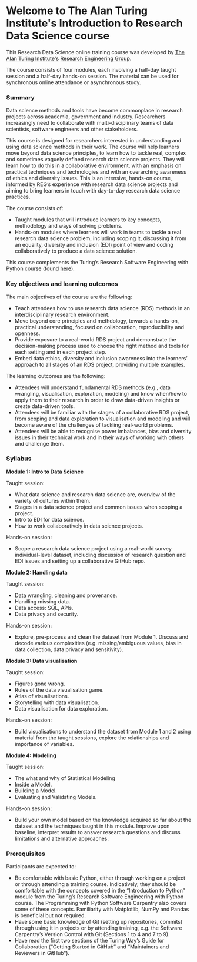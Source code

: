 # Welcome to The Alan Turing Institute's Introduction to Research Data Science course

This Research Data Science online training course was 
developed by [The Alan Turing Institute's](https://www.turing.ac.uk/) 
[Research Engineering Group](https://www.turing.ac.uk/research-engineering).

The course consists of four modules, each involving a half-day taught session and a half-day hands-on session. The material can be used for synchronous online attendance or asynchronous study.

### Summary

Data science methods and tools have become commonplace in research projects across academia, government and industry. Researchers increasingly need to collaborate with multi-disciplinary teams of data scientists, software engineers and other stakeholders.

This course is designed for researchers interested in understanding and using data science methods in their work. The course will help learners move beyond data science principles, to learn how to tackle real, complex and sometimes vaguely defined research data science projects. They will learn how to do this in a collaborative environment, with an emphasis on practical techniques and technologies and with an overarching awareness of ethics and diversity issues. This is an intensive, hands-on course, informed by REG’s experience with research data science projects and aiming to bring learners in touch with day-to-day research data science practices.

The course consists of:
- Taught modules that will introduce learners to key concepts, methodology and ways of solving problems.
- Hands-on modules where learners will work in teams to tackle a real research data science problem, including scoping it, discussing it from an equality, diversity and inclusion (EDI) point of view and coding collaboratively to produce a data science solution.

This course complements the Turing’s Research Software Engineering with Python course (found [here](https://alan-turing-institute.github.io/rsd-engineeringcourse/)).

### Key objectives and learning outcomes
The main objectives of the course are the following:
- Teach attendees how to use research data science (RDS) methods in an interdisciplinary research environment.
- Move beyond core principles and methdology, towards a hands-on, practical understanding, focused on collaboration, reproducibility and openness.
- Provide exposure to a real-world RDS project and demonstrate the decision-making process used to choose the right method and tools for each setting and in each project step.
- Embed data ethics, diversity and inclusion awareness into the learners’ approach to all stages of an RDS project, providing multiple examples.

The learning outcomes are the following:
- Attendees will understand fundamental RDS methods (e.g., data wrangling, visualisation, exploration, modeling) and know when/how to apply them to their research in order to draw data-driven insights or create data-driven tools.
- Attendees will be familiar with the stages of a collaborative RDS project, from scoping and data exploration to visualisation and modeling and will become aware of the challenges of tackling real-world problems.
- Attendees will be able to recognise power imbalances, bias and diversity issues in their technical work and in their ways of working with others and challenge them.

### Syllabus

**Module 1: Intro to Data Science**

Taught session: 
- What data science and research data science are, overview of the variety of cultures within them.
- Stages in a data science project and common issues when scoping a project.
- Intro to EDI for data science.
- How to work collaboratively in data science projects.

Hands-on session:
- Scope a research data science project using a real-world survey individual-level dataset, including discussion of research question and EDI issues and setting up a collaborative GitHub repo.

**Module 2: Handling data**

Taught session:
- Data wrangling, cleaning and provenance.
- Handling missing data.
- Data access: SQL, APIs.
- Data privacy and security.

Hands-on session:
- Explore, pre-process and clean the dataset from Module 1. Discuss and decode various complexities (e.g. missing/ambiguous values, bias in data collection, data privacy and sensitivity).

**Module 3: Data visualisation**

Taught session:
- Figures gone wrong.
- Rules of the data visualisation game.
- Atlas of visualisations.
- Storytelling with data visualisation.
- Data visualisation for data exploration.

Hands-on session:
- Build visualisations to understand the dataset from Module 1 and 2 using material from the taught sessions, explore the relationships and importance of variables.

**Module 4: Modeling**

Taught session:
- The what and why of Statistical Modeling
- Inside a Model.
- Building a Model.
- Evaluating and Validating Models.

Hands-on session:
- Build your own model based on the knowledge acquired so far about the dataset and the techniques taught in this module. Improve upon baseline, interpret results to answer research questions and discuss limitations and alternative approaches.


### Prerequisites
Participants are expected to:
- Be comfortable with basic Python, either through working on a project or through attending a training course. Indicatively, they should be comfortable with the concepts covered in the “Introduction to Python” module from the Turing’s Research Software Engineering with Python course. The Programming with Python Software Carpentry also covers some of these concepts. Familiarity with Matplotlib, NumPy and Pandas is beneficial but not required.
- Have some basic knowledge of Git (setting up repositories, commits) through using it in projects or by attending training, e.g. the Software Carpentry’s Version Control with Git (Sections 1 to 4 and 7 to 9).
- Have read the first two sections of the Turing Way’s Guide for Collaboration (“Getting Started in GitHub” and “Maintainers and Reviewers in GitHub”).
